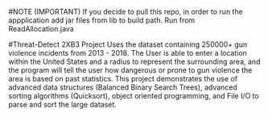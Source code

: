 #NOTE (IMPORTANT)
If you decide to pull this repo, in order to run the appplication add jar files from lib to build path. Run from ReadAllocation.java 

 #Threat-Detect 2XB3 
Project Uses the dataset containing 250000+ gun violence incidents from 2013 - 2018. The User is able to enter a location within the United States and a radius to represent the surrounding area, and the program will tell the user how dangerous or prone to gun violence the area is based on past statistics. This project demonstrates the use of advanced data structures (Balanced Binary Search Trees), advanced sorting algorithms (Quicksort), object oriented programming, and File I/O to parse and sort the large dataset.
 

